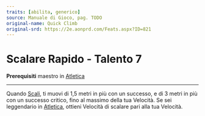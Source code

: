 ```yaml
---
traits: [abilita, generico]
source: Manuale di Gioco, pag. TODO
original-name: Quick Climb
original-srd: https://2e.aonprd.com/Feats.aspx?ID=821
---
```


# Scalare Rapido - Talento 7

**Prerequisiti** maestro in [Atletica](/abilita/atletica)

---

Quando [Scali](/azioni/abilita/scalare), ti muovi di 1,5 metri in più con un
successo, e di 3 metri in più con un successo critico, fino al massimo della tua
Velocità. Se sei leggendario in [Atletica](/abilita/atletica), ottieni Velocità
di scalare pari alla tua Velocità.
